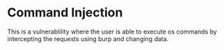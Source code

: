 # Command Injection

This is a vulnerablility where the user is able to execute os commands by intercepting the requests using burp and changing data.
